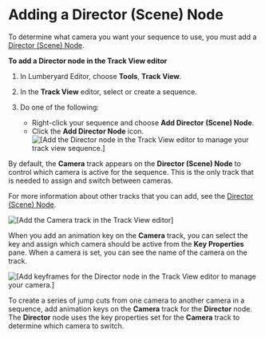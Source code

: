 # Adding a Director \(Scene\) Node<a name="cinematics-adding-a-director-scene-node"></a>

To determine what camera you want your sequence to use, you must add a [Director \(Scene\) Node](cinematics-track-view-nodes-director.md)\. 

**To add a Director node in the **Track View** editor**

1. In Lumberyard Editor, choose **Tools**, **Track View**\.

1. In the **Track View** editor, select or create a sequence\.

1. Do one of the following:
   + Right\-click your sequence and choose **Add Director \(Scene\) Node**\.
   + Click the **Add Director Node** icon\.  
![\[Add the Director node in the Track View editor to manage your track view sequence.\]](http://docs.aws.amazon.com/lumberyard/latest/userguide/images/cinematics-track-view-editor-adding-director-node-1.png)

By default, the **Camera** track appears on the **Director \(Scene\) Node** to control which camera is active for the sequence\. This is the only track that is needed to assign and switch between cameras\. 

For more information about other tracks that you can add, see the [Director \(Scene\) Node](cinematics-track-view-nodes-director.md)\.

![\[Add the Camera track in the Track View editor\]](http://docs.aws.amazon.com/lumberyard/latest/userguide/images/cinematics-track-view-editor-adding-director-node-2.png)

When you add an animation key on the **Camera** track, you can select the key and assign which camera should be active from the **Key Properties** pane\. When a camera is set, you can see the name of the camera on the track\.

![\[Add keyframes for the Director node in the Track View editor to manage your camera.\]](http://docs.aws.amazon.com/lumberyard/latest/userguide/images/cinematics-track-view-editor-adding-director-node-3.png)

To create a series of jump cuts from one camera to another camera in a sequence, add animation keys on the **Camera** track for the **Director** node\. The **Director** node uses the key properties set for the **Camera** track to determine which camera to switch\.